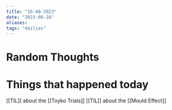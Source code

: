 ```yaml
---
title: "16-08-2023"
date: "2023-08-16"
aliases: 
tags: "dailies"
---
```


# Random Thoughts

# Things that happened today
[[TIL]] about the [[Toyko Trials]]
[[TIL]] about the [[Mould Effect]] 